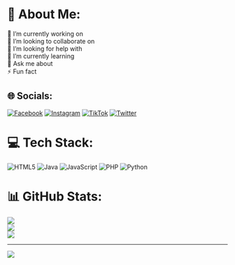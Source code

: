 # 💫 About Me:
🔭 I’m currently working on<br>👯 I’m looking to collaborate on<br>🤝 I’m looking for help with<br>🌱 I’m currently learning<br>💬 Ask me about<br>⚡ Fun fact


## 🌐 Socials:
[![Facebook](https://img.shields.io/badge/Facebook-%231877F2.svg?logo=Facebook&logoColor=white)](https://facebook.com/johnrusselljames) [![Instagram](https://img.shields.io/badge/Instagram-%23E4405F.svg?logo=Instagram&logoColor=white)](https://instagram.com/ei_ruru) [![TikTok](https://img.shields.io/badge/TikTok-%23000000.svg?logo=TikTok&logoColor=white)](https://tiktok.com/@@.rurubells) [![Twitter](https://img.shields.io/badge/Twitter-%231DA1F2.svg?logo=Twitter&logoColor=white)](https://twitter.com/@Inangrussell) 

# 💻 Tech Stack:
![HTML5](https://img.shields.io/badge/html5-%23E34F26.svg?style=for-the-badge&logo=html5&logoColor=white) ![Java](https://img.shields.io/badge/java-%23ED8B00.svg?style=for-the-badge&logo=java&logoColor=white) ![JavaScript](https://img.shields.io/badge/javascript-%23323330.svg?style=for-the-badge&logo=javascript&logoColor=%23F7DF1E) ![PHP](https://img.shields.io/badge/php-%23777BB4.svg?style=for-the-badge&logo=php&logoColor=white) ![Python](https://img.shields.io/badge/python-3670A0?style=for-the-badge&logo=python&logoColor=ffdd54)
# 📊 GitHub Stats:
![](https://github-readme-stats.vercel.app/api?username=R-uru&theme=gruvbox&hide_border=false&include_all_commits=true&count_private=false)<br/>
![](https://github-readme-streak-stats.herokuapp.com/?user=R-uru&theme=gruvbox&hide_border=false)<br/>
![](https://github-readme-stats.vercel.app/api/top-langs/?username=R-uru&theme=gruvbox&hide_border=false&include_all_commits=true&count_private=false&layout=compact)
<!--
## 🏆 GitHub Trophies
![](https://github-profile-trophy.vercel.app/?username=R-uru&theme=radical&no-frame=false&no-bg=true&margin-w=4)

### ✍️ Random Dev Quote
![](https://quotes-github-readme.vercel.app/api?type=horizontal&theme=radical)

### 😂 Random Dev Meme
<img src="https://random-memer.herokuapp.com/" width="512px"/>
-->
---
[![](https://visitcount.itsvg.in/api?id=R-uru&icon=7&color=9)](https://visitcount.itsvg.in)

